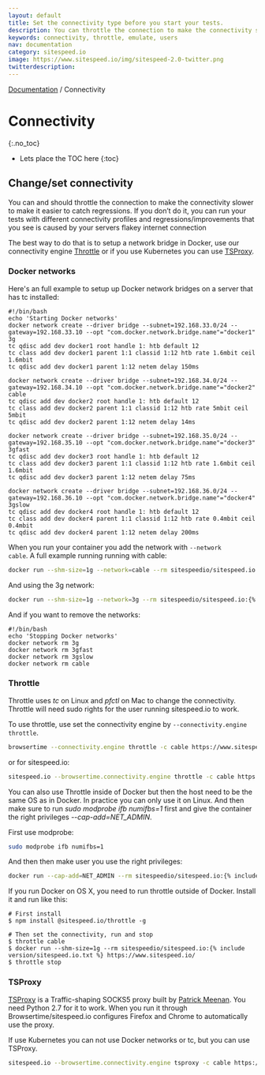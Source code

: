 ```yaml
---
layout: default
title: Set the connectivity type before you start your tests.
description: You can throttle the connection to make the connectivity slower to make it easier to catch regressions. The best way to do that is to setup a network bridge in Docker or use our connectivity engine Throttle. If you use Kubernetes you should use TSProxy.
keywords: connectivity, throttle, emulate, users
nav: documentation
category: sitespeed.io
image: https://www.sitespeed.io/img/sitespeed-2.0-twitter.png
twitterdescription:
---
```

[Documentation]({{site.baseurl}}/documentation/sitespeed.io/) / Connectivity

# Connectivity
{:.no_toc}

* Lets place the TOC here
{:toc}

## Change/set connectivity
You can and should throttle the connection to make the connectivity slower to make it easier to catch regressions. If you don’t do it, you can run your tests with different connectivity profiles and regressions/improvements that you see is caused by your servers flakey internet connection

The best way to do that is to setup a network bridge in Docker, use our connectivity engine [Throttle](https://github.com/sitespeedio/throttle) or if you use Kubernetes you can use [TSProxy](https://github.com/WPO-Foundation/tsproxy).


### Docker networks
Here's an full example to setup up Docker network bridges on a server that has tc installed:

~~~shell
#!/bin/bash
echo 'Starting Docker networks'
docker network create --driver bridge --subnet=192.168.33.0/24 --gateway=192.168.33.10 --opt "com.docker.network.bridge.name"="docker1" 3g
tc qdisc add dev docker1 root handle 1: htb default 12
tc class add dev docker1 parent 1:1 classid 1:12 htb rate 1.6mbit ceil 1.6mbit
tc qdisc add dev docker1 parent 1:12 netem delay 150ms

docker network create --driver bridge --subnet=192.168.34.0/24 --gateway=192.168.34.10 --opt "com.docker.network.bridge.name"="docker2" cable
tc qdisc add dev docker2 root handle 1: htb default 12
tc class add dev docker2 parent 1:1 classid 1:12 htb rate 5mbit ceil 5mbit
tc qdisc add dev docker2 parent 1:12 netem delay 14ms

docker network create --driver bridge --subnet=192.168.35.0/24 --gateway=192.168.35.10 --opt "com.docker.network.bridge.name"="docker3" 3gfast
tc qdisc add dev docker3 root handle 1: htb default 12
tc class add dev docker3 parent 1:1 classid 1:12 htb rate 1.6mbit ceil 1.6mbit
tc qdisc add dev docker3 parent 1:12 netem delay 75ms

docker network create --driver bridge --subnet=192.168.36.0/24 --gateway=192.168.36.10 --opt "com.docker.network.bridge.name"="docker4" 3gslow
tc qdisc add dev docker4 root handle 1: htb default 12
tc class add dev docker4 parent 1:1 classid 1:12 htb rate 0.4mbit ceil 0.4mbit
tc qdisc add dev docker4 parent 1:12 netem delay 200ms
~~~

When you run your container you add the network with <code>--network cable</code>. A full example running running with cable:

~~~bash
docker run --shm-size=1g --network=cable --rm sitespeedio/sitespeed.io:{% include version/sitespeed.io.txt %} -c cable https://www.sitespeed.io/
~~~

And using the 3g network:

~~~bash
docker run --shm-size=1g --network=3g --rm sitespeedio/sitespeed.io:{% include version/sitespeed.io.txt %} -c 3g https://www.sitespeed.io/
~~~

And if you want to remove the networks:

~~~shell
#!/bin/bash
echo 'Stopping Docker networks'
docker network rm 3g
docker network rm 3gfast
docker network rm 3gslow
docker network rm cable
~~~

### Throttle
Throttle uses *tc* on Linux and *pfctl* on Mac to change the connectivity. Throttle will need sudo rights for the user running sitespeed.io to work.

To use throttle, use set the connectivity engine by <code>--connectivity.engine throttle</code>.

~~~bash
browsertime --connectivity.engine throttle -c cable https://www.sitespeed.io/
~~~

or for sitespeed.io:

~~~bash
sitespeed.io --browsertime.connectivity.engine throttle -c cable https://www.sitespeed.io/
~~~

You can also use Throttle inside of Docker but then the host need to be the same OS as in Docker. In practice you can only use it on Linux. And then make sure to run *sudo modprobe ifb numifbs=1* first and give the container the right privileges *--cap-add=NET_ADMIN*.

First use modprobe:

~~~bash
sudo modprobe ifb numifbs=1
~~~

And then then make user you use the right privileges:
~~~bash
docker run --cap-add=NET_ADMIN --rm sitespeedio/sitespeed.io:{% include version/sitespeed.io.txt %} -c 3g --browsertime.connectivity.engine=throttle https://www.sitespeed.io/
~~~

If you run Docker on OS X, you need to run throttle outside of Docker. Install it and run like this:

~~~
# First install
$ npm install @sitespeed.io/throttle -g

# Then set the connectivity, run and stop
$ throttle cable
$ docker run --shm-size=1g --rm sitespeedio/sitespeed.io:{% include version/sitespeed.io.txt %} https://www.sitespeed.io/
$ throttle stop
~~~

### TSProxy
[TSProxy](https://github.com/WPO-Foundation/tsproxy) is a Traffic-shaping SOCKS5 proxy built by [Patrick Meenan](https://twitter.com/patmeenan). You need Python 2.7 for it to work. When you run it through Browsertime/sitespeed.io configures Firefox and Chrome to automatically use the proxy.

If use Kubernetes you can not use Docker networks or tc, but you can use TSProxy.

~~~bash
sitespeed.io --browsertime.connectivity.engine tsproxy -c cable https://www.sitespeed.io/
~~~


